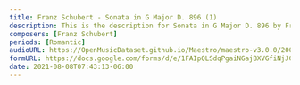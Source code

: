 ```yaml
---
title: Franz Schubert - Sonata in G Major D. 896 (1)
description: This is the description for Sonata in G Major D. 896 by Franz Schubert
composers: [Franz Schubert]
periods: [Romantic]
audioURL: https://OpenMusicDataset.github.io/Maestro/maestro-v3.0.0/2009/MIDI-Unprocessed_08_R2_2009_01_ORIG_MID--AUDIO_08_R2_2009_08_R2_2009_03_WAV.midi
formURL: https://docs.google.com/forms/d/e/1FAIpQLSdqPgaiNGajBXVGfiNjJGHaCjkYOErDm2tVAl155HWbTtwLUA/viewform
date: 2021-08-08T07:43:13-06:00
---
```

